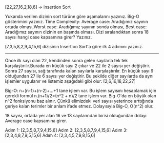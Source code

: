 [22,27,16,2,18,6] -> Insertion Sort

Yukarıda verilen dizinin sort türüne göre aşamalarını yazınız.
Big-O gösterimini yazınız.
Time Complexity: Average case: Aradığımız sayının ortada olması,Worst case: Aradığımız sayının sonda olması, Best case: Aradığımız sayının dizinin en başında olması.
Dizi sıralandıktan sonra 18 sayısı hangi case kapsamına girer? Yazınız.


[7,3,5,8,2,9,4,15,6] dizisinin Insertion Sort'a göre ilk 4 adımını yazınız.

--------------------------------------------------------------------

Önce ilk sayı olan 22, kendinden sonra gelen sayılarla tek tek karşılaştırılır.Burada en küçük sayı 2 çıkar ve 22 ile 2 sayısı yer değiştirir. Sonra 27 sayısı, sağ tarafında kalan sayılarla karşılaştırılır. En küçük sayı 6 olduğundan 27 ile 6 sayısı yer değiştirir. Bu şekilde diğer sayılarda da aynı işlemler uygulanır ve listemiz aşağıdaki gibi olur:
[2,6,16,18,22,27]

Big-O: n+(n-1)+(n-2)+...+1 tane işlem var. Bu işlem sayısını hesaplamak için gerekli formül n.(n+1)/2=(n^2 + n)/2 tane işlem var. Big-O'da en büyük olan n^2 fonksiyonu baz alınır. Çünkü elimizdeki veri sayısı yeterince arttığında geriye kalan terimler bir anlam ifade etmez. Dolayısıyla Big-O, O(n^2) olur.

18 sayısı, ortada yer alan 16 ve 18 sayılarından birisi olduğundan dolayı Average case kapsamına girer.

Adım 1: [2,3,5,8,7,9,4,15,6]
Adım 2: [2,3,5,8,7,9,4,15,6]
Adım 3: [2,3,4,8,7,9,5,15,6]
Adım 4: [2,3,4,5,7,9,8,15,6]
